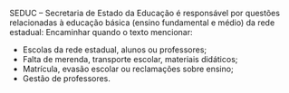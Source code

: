 SEDUC – Secretaria de Estado da Educação é responsável por questões relacionadas à educação básica (ensino fundamental e médio) da rede estadual:
Encaminhar quando o texto mencionar:
- Escolas da rede estadual, alunos ou professores;
- Falta de merenda, transporte escolar, materiais didáticos;
- Matrícula, evasão escolar ou reclamações sobre ensino;
- Gestão de professores.
